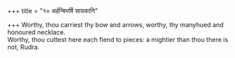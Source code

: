 +++
title = "१० अर्हन्बिभर्षि सायकानि"

+++
Worthy, thou carriest thy bow and arrows, worthy, thy manyhued and honoured necklace.  
     Worthy, thou cuttest here each fiend to pieces: a mightier than thou there is not, Rudra.